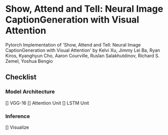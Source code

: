 # Show, Attend and Tell: Neural Image CaptionGeneration with Visual Attention

Pytorch Implementation of 'Show, Attend and Tell: Neural Image CaptionGeneration with Visual Attention' by Kelvi Xu, Jimmy Lei Ba, Ryan Kiros, Kyanghyun Cho, Aaron Courville, Ruslan Salakhutdinov, Richard S. Zemel, Yoshua Bengio

## Checklist

### Model Architecture

[] VGG-16
[] Attention Unit
[] LSTM Unit

### Inference

[] Visualize

